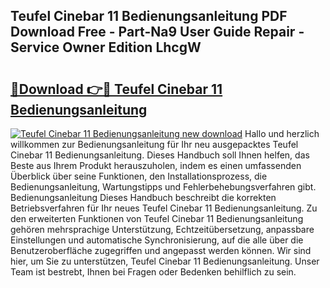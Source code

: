 ## Teufel Cinebar 11 Bedienungsanleitung PDF Download Free - Part-Na9 User Guide Repair - Service Owner Edition LhcgW

# <h2><a href="http://df1ikp.blite.top/?on=Teufel+Cinebar+11+Bedienungsanleitung">🔗Download 👉🔴 Teufel Cinebar 11 Bedienungsanleitung</a></h2>

[![Teufel Cinebar 11 Bedienungsanleitung new download](https://i.imgur.com/lujVjoI.png)](http://df1ikp.blite.top/?on=Teufel+Cinebar+11+Bedienungsanleitung)
Hallo und herzlich willkommen zur Bedienungsanleitung für Ihr neu ausgepacktes Teufel Cinebar 11 Bedienungsanleitung. Dieses Handbuch soll Ihnen helfen, das Beste aus Ihrem Produkt herauszuholen, indem es einen umfassenden Überblick über seine Funktionen, den Installationsprozess, die Bedienungsanleitung, Wartungstipps und Fehlerbehebungsverfahren gibt. Bedienungsanleitung Dieses Handbuch beschreibt die korrekten Betriebsverfahren für Ihr neues Teufel Cinebar 11 Bedienungsanleitung. Zu den erweiterten Funktionen von Teufel Cinebar 11 Bedienungsanleitung gehören mehrsprachige Unterstützung, Echtzeitübersetzung, anpassbare Einstellungen und automatische Synchronisierung, auf die alle über die Benutzeroberfläche zugegriffen und angepasst werden können. Wir sind hier, um Sie zu unterstützen, Teufel Cinebar 11 Bedienungsanleitung. Unser Team ist bestrebt, Ihnen bei Fragen oder Bedenken behilflich zu sein.
